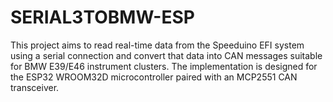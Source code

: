 # SERIAL3TOBMW-ESP
This project aims to read real-time data from the Speeduino EFI system using a serial connection and convert that data into CAN messages suitable for BMW E39/E46 instrument clusters. The implementation is designed for the ESP32 WROOM32D microcontroller paired with an MCP2551 CAN transceiver.
